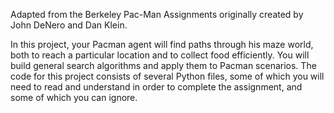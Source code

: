 Adapted from the Berkeley Pac-Man Assignments originally created by John DeNero and Dan Klein.  

In this project, your Pacman agent will find paths through his maze world, 
both to reach a particular location and to collect food efficiently. 
You will build general search algorithms and apply them to Pacman scenarios. 
The code for this project consists of several Python files, 
some of which you will need to read and understand in order to complete the assignment, and some of which you can ignore.
